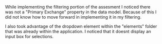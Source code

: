 While implementing the filtering portion of the assesment I noticed there was not a "Primary Exchange" property in the data model. Because of this I did not know how to move forward in implementing it in my filtering.

I also took advantage of the dropdown element within the "elements" folder that was already within the application. I noticed that it doesnt display an input box for selections.